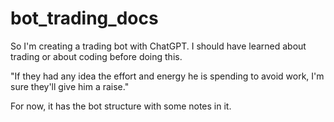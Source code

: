 # bot_trading_docs

So I'm creating a trading bot with ChatGPT. I should have learned about trading or about coding before doing this. 

"If they had any idea the effort and energy he is spending to avoid work, I'm sure they'll give him a raise."

For now, it has the bot structure with some notes in it.

